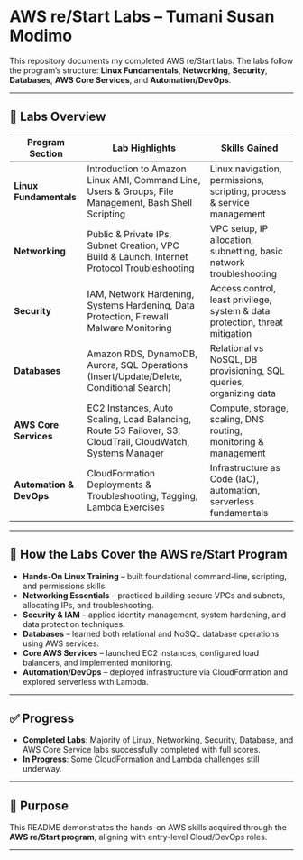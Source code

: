 # AWS re/Start Labs – Tumani Susan Modimo  

This repository documents my completed AWS re/Start labs. The labs follow the program’s structure: **Linux Fundamentals**, **Networking**, **Security**, **Databases**, **AWS Core Services**, and **Automation/DevOps**.  

---

## 📂 Labs Overview  

| Program Section | Lab Highlights | Skills Gained |
|-----------------|---------------|---------------|
| **Linux Fundamentals** | Introduction to Amazon Linux AMI, Command Line, Users & Groups, File Management, Bash Shell Scripting | Linux navigation, permissions, scripting, process & service management |
| **Networking** | Public & Private IPs, Subnet Creation, VPC Build & Launch, Internet Protocol Troubleshooting | VPC setup, IP allocation, subnetting, basic network troubleshooting |
| **Security** | IAM, Network Hardening, Systems Hardening, Data Protection, Firewall Malware Monitoring | Access control, least privilege, system & data protection, threat mitigation |
| **Databases** | Amazon RDS, DynamoDB, Aurora, SQL Operations (Insert/Update/Delete, Conditional Search) | Relational vs NoSQL, DB provisioning, SQL queries, organizing data |
| **AWS Core Services** | EC2 Instances, Auto Scaling, Load Balancing, Route 53 Failover, S3, CloudTrail, CloudWatch, Systems Manager | Compute, storage, scaling, DNS routing, monitoring & management |
| **Automation & DevOps** | CloudFormation Deployments & Troubleshooting, Tagging, Lambda Exercises | Infrastructure as Code (IaC), automation, serverless fundamentals |

---

## 🌱 How the Labs Cover the AWS re/Start Program  

- **Hands-On Linux Training** – built foundational command-line, scripting, and permissions skills.  
- **Networking Essentials** – practiced building secure VPCs and subnets, allocating IPs, and troubleshooting.  
- **Security & IAM** – applied identity management, system hardening, and data protection techniques.  
- **Databases** – learned both relational and NoSQL database operations using AWS services.  
- **Core AWS Services** – launched EC2 instances, configured load balancers, and implemented monitoring.  
- **Automation/DevOps** – deployed infrastructure via CloudFormation and explored serverless with Lambda.  

---

## ✅ Progress  

- **Completed Labs**: Majority of Linux, Networking, Security, Database, and AWS Core Service labs successfully completed with full scores.  
- **In Progress**: Some CloudFormation and Lambda challenges still underway.  

---

## 🔗 Purpose  

This README demonstrates the hands-on AWS skills acquired through the **AWS re/Start program**, aligning with entry-level Cloud/DevOps roles.  

---
